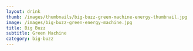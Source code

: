 ```yaml
---
layout: drink
thumb: /images/thumbnails/big-buzz-green-machine-energy-thumbnail.jpg
image: /images/big-buzz-green-energy-machine.jpg
title: Big Buzz
subtitle: Green Machine
category: big-buzz
---
```


